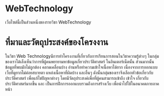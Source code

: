 # WebTechnology
  เว็บไซต์นี้เป็นส่วนหนึ่งของรายวิชา WebTechnology
# ที่มาและวัตถุประสงค์ของโครงงาน 
  ในวิชา Web Technologyมีการทำโครงงานที่เกี่ยวกับการเรียนการสอนในวิชาความรู้ต่างๆ ในกลุ่มของเราได้เล็งเห็นว่าการที่ผู้คนพยายามหาข้อมูลเกี่ยวประวัติศาสตร์ ในอินเตอร์เน็ตนั้น ส่วนมากนั้นข้อมูลที่พบมักไม่ถูกต้อง คลาดเคลื่อนบ้าง อ่านหรือทำความเข้าใจเนื้อหาได้ยาก เนื่องจากการออกแบบเว็บที่ดูยากไม่ค่อยสบายตา แหล่งเนื้อหาที่ผิดบ้าง และอื่นๆ ดังนั้นกลุ่มของเราจึงเลือกหัวข้อเกี่ยวกับประวัติศาสตร์ เพื่อแก้ไขปัญหาต่างๆ โดยมีวัตถุประสงค์เพื่อที่ผู้คนสามารถเข้าถึง เข้าใจ เกี่ยวกับประวัติศาสตร์มากขึ้น และ เป็นการฝึกการออกแบบรวมถึงการสร้างเว็บ เพื่อนำไปใช้ในอนาคตภายภาคหน้า

